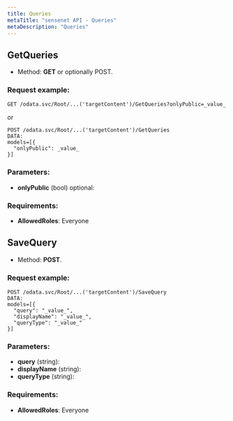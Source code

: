 ```yaml
---
title: Queries
metaTitle: "sensenet API - Queries"
metaDescription: "Queries"
---
```


## GetQueries
- Method: **GET** or optionally POST.


### Request example:

```
GET /odata.svc/Root/...('targetContent')/GetQueries?onlyPublic=_value_
```
or
```
POST /odata.svc/Root/...('targetContent')/GetQueries
DATA:
models=[{
  "onlyPublic": _value_
}]
```
### Parameters:
- **onlyPublic** (bool) optional: 

### Requirements:
- **AllowedRoles**: Everyone

## SaveQuery
- Method: **POST**.


### Request example:

```
POST /odata.svc/Root/...('targetContent')/SaveQuery
DATA:
models=[{
  "query": "_value_", 
  "displayName": "_value_", 
  "queryType": "_value_"
}]
```
### Parameters:
- **query** (string): 
- **displayName** (string): 
- **queryType** (string): 

### Requirements:
- **AllowedRoles**: Everyone

